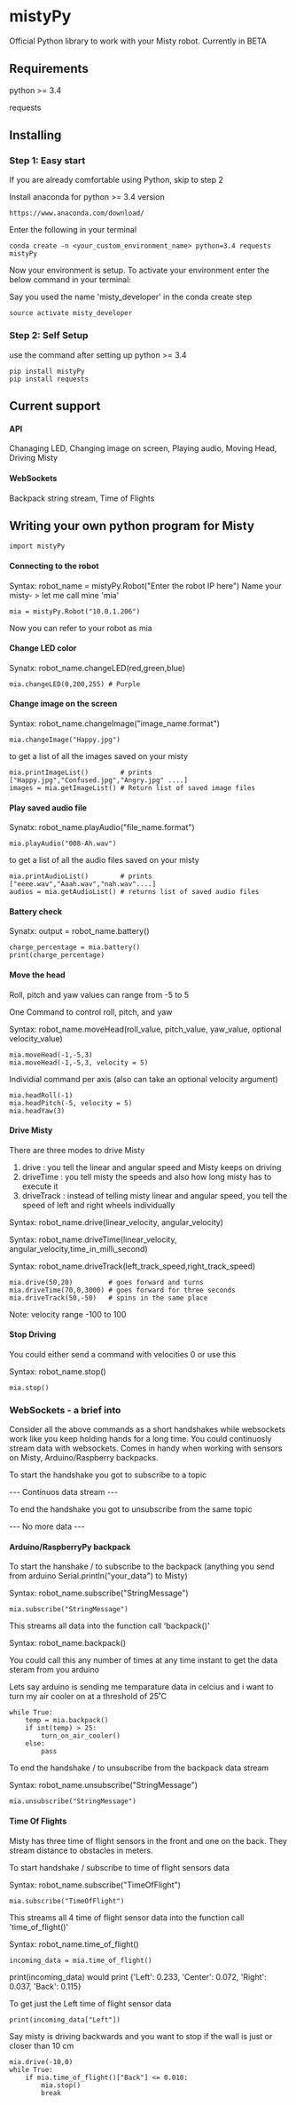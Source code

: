 # mistyPy

Official Python library to work with your Misty robot. Currently in BETA

## Requirements

python >= 3.4

requests

## Installing

### Step 1: Easy start

If you are already comfortable using Python, skip to step 2

Install anaconda for python >= 3.4 version
```
https://www.anaconda.com/download/
```
Enter the following in your terminal 
```
conda create -n <your_custom_environment_name> python=3.4 requests mistyPy
```
Now your environment is setup. To activate your environment enter the below command in your terminal:

Say you used the name 'misty_developer' in the conda create step
```
source activate misty_developer
```

### Step 2: Self Setup 

use the command after setting up python >= 3.4
```
pip install mistyPy
pip install requests
```

## Current support

#### API

Chanaging LED, Changing image on screen, Playing audio, Moving Head, Driving Misty

#### WebSockets

Backpack string stream, Time of Flights

## Writing your own python program for Misty

```
import mistyPy
```
#### Connecting to the robot
Syntax: robot_name = mistyPy.Robot("Enter the robot IP here")
Name your misty- > let me call mine 'mia'  
```
mia = mistyPy.Robot("10.0.1.206")
```
Now you can refer to your robot as mia

#### Change LED color
Synatx: robot_name.changeLED(red,green,blue)
```
mia.changeLED(0,200,255) # Purple
```

#### Change image on the screen

Syntax: robot_name.changeImage("image_name.format")
```
mia.changeImage("Happy.jpg")
```
to get a list of all the images saved on your misty
```
mia.printImageList()        # prints ["Happy.jpg","Confused.jpg","Angry.jpg" ....]
images = mia.getImageList() # Return list of saved image files
```

#### Play saved audio file

Synatx: robot_name.playAudio("file_name.format")
```
mia.playAudio("008-Ah.wav")
```
to get a list of all the audio files saved on your misty
```
mia.printAudioList()        # prints ["eeee.wav","Aaah.wav","nah.wav"....]
audios = mia.getAudioList() # returns list of saved audio files 

```

#### Battery check

Synatx: output = robot_name.battery()
```
charge_percentage = mia.battery()
print(charge_percentage)
```

#### Move the head

Roll, pitch and yaw values can range from -5 to 5

One Command to control roll, pitch, and yaw

Syntax: robot_name.moveHead(roll_value, pitch_value, yaw_value, optional velocity_value)
```
mia.moveHead(-1,-5,3)
mia.moveHead(-1,-5,3, velocity = 5)
```

Individial command per axis (also can take an optional velocity argument)
```
mia.headRoll(-1)
mia.headPitch(-5, velocity = 5)
mia.headYaw(3)
```

#### Drive Misty

There are three modes to drive Misty
1. drive      : you tell the linear and angular speed and Misty keeps on driving 
2. driveTime  : you tell misty the speeds and also how long misty has to execute it
3. driveTrack : instead of telling misty linear and angular speed, you tell the speed of left and right wheels individually

Syntax: robot_name.drive(linear_velocity, angular_velocity)

Syntax: robot_name.driveTime(linear_velocity, angular_velocity,time_in_milli_second)

Syntax: robot_name.driveTrack(left_track_speed,right_track_speed)
```
mia.drive(50,20)         # goes forward and turns
mia.driveTime(70,0,3000) # goes forward for three seconds
mia.driveTrack(50,-50)   # spins in the same place
```

Note: 
velocity range -100 to 100

#### Stop Driving

You could either send a command with velocities 0 or use this

Syntax: robot_name.stop()
```
mia.stop()
```

### WebSockets - a brief into 

Consider all the above commands as a short handshakes while websockets work like you keep holding hands for a long time. You could continuosly stream data with websockets. Comes in handy when working with sensors on Misty, Arduino/Raspberry backpacks.

To start the handshake you got to subscribe to a topic

--- Continuos data stream ---

To end the handshake you got to unsubscribe from the same topic

--- No more data ---

#### Arduino/RaspberryPy backpack

To start the hanshake / to subscribe to the backpack (anything you send from arduino Serial.println("your_data") to Misty)

Syntax: robot_name.subscribe("StringMessage")
```
mia.subscribe("StringMessage")
```
This streams all data into the function call 'backpack()'

Syntax: robot_name.backpack()

You could call this any number of times at any time instant to get the data steram from you arduino

Lets say arduino is sending me temparature data in celcius and i want to turn my air cooler on at a threshold of 25˚C
```
while True:
    temp = mia.backpack()
    if int(temp) > 25:
        turn_on_air_cooler()
    else:
        pass
```
To end the handshake / to unsubscribe from the backpack data stream

Syntax: robot_name.unsubscribe("StringMessage")
```
mia.unsubscribe("StringMessage")
```
#### Time Of Flights

Misty has three time of flight sensors in the front and one on the back. They stream distance to obstacles in meters. 

To start handshake / subscribe to time of flight sensors data

Syntax: robot_name.subscribe("TimeOfFlight")
```
mia.subscribe("TimeOfFlight")
```
This streams all 4 time of flight sensor data into the function call 'time_of_flight()' 

Syntax: robot_name.time_of_flight()
```
incoming_data = mia.time_of_flight()
```
print(incoming_data) would print {'Left': 0.233, 'Center': 0.072, 'Right': 0.037, 'Back': 0.115}

To get just the Left time of flight sensor data
```
print(incoming_data["Left"])
```

Say misty is driving backwards and you want to stop if the wall is just or closer than 10 cm
```
mia.drive(-10,0)
while True:
    if mia.time_of_flight()["Back"] <= 0.010:
        mia.stop()
        break
```
